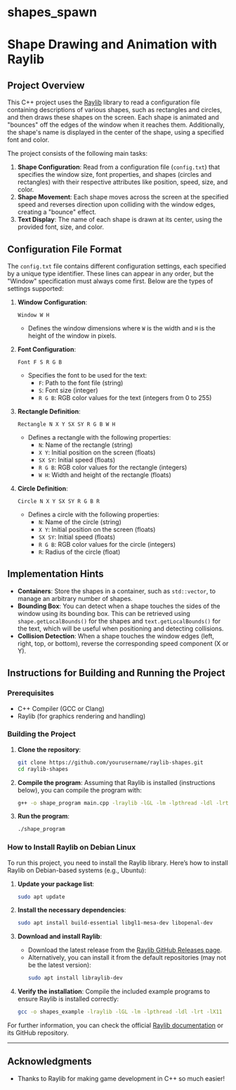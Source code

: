 # shapes_spawn

# Shape Drawing and Animation with Raylib

## Project Overview

This C++ project uses the [Raylib](https://www.raylib.com/) library to read a configuration file containing descriptions of various shapes, such as rectangles and circles, and then draws these shapes on the screen. Each shape is animated and "bounces" off the edges of the window when it reaches them. Additionally, the shape's name is displayed in the center of the shape, using a specified font and color.

The project consists of the following main tasks:
1. **Shape Configuration**: Read from a configuration file (`config.txt`) that specifies the window size, font properties, and shapes (circles and rectangles) with their respective attributes like position, speed, size, and color.
2. **Shape Movement**: Each shape moves across the screen at the specified speed and reverses direction upon colliding with the window edges, creating a "bounce" effect.
3. **Text Display**: The name of each shape is drawn at its center, using the provided font, size, and color.

## Configuration File Format

The `config.txt` file contains different configuration settings, each specified by a unique type identifier. These lines can appear in any order, but the "Window" specification must always come first. Below are the types of settings supported:

1. **Window Configuration**:
   ```plaintext
   Window W H
   ```
   - Defines the window dimensions where `W` is the width and `H` is the height of the window in pixels.
   
2. **Font Configuration**:
   ```plaintext
   Font F S R G B
   ```
   - Specifies the font to be used for the text:
     - `F`: Path to the font file (string)
     - `S`: Font size (integer)
     - `R G B`: RGB color values for the text (integers from 0 to 255)

3. **Rectangle Definition**:
   ```plaintext
   Rectangle N X Y SX SY R G B W H
   ```
   - Defines a rectangle with the following properties:
     - `N`: Name of the rectangle (string)
     - `X Y`: Initial position on the screen (floats)
     - `SX SY`: Initial speed (floats)
     - `R G B`: RGB color values for the rectangle (integers)
     - `W H`: Width and height of the rectangle (floats)

4. **Circle Definition**:
   ```plaintext
   Circle N X Y SX SY R G B R
   ```
   - Defines a circle with the following properties:
     - `N`: Name of the circle (string)
     - `X Y`: Initial position on the screen (floats)
     - `SX SY`: Initial speed (floats)
     - `R G B`: RGB color values for the circle (integers)
     - `R`: Radius of the circle (float)

## Implementation Hints

- **Containers**: Store the shapes in a container, such as `std::vector`, to manage an arbitrary number of shapes.
- **Bounding Box**: You can detect when a shape touches the sides of the window using its bounding box. This can be retrieved using `shape.getLocalBounds()` for the shapes and `text.getLocalBounds()` for the text, which will be useful when positioning and detecting collisions.
- **Collision Detection**: When a shape touches the window edges (left, right, top, or bottom), reverse the corresponding speed component (X or Y).

## Instructions for Building and Running the Project

### Prerequisites

- C++ Compiler (GCC or Clang)
- Raylib (for graphics rendering and handling)

### Building the Project

1. **Clone the repository**:
   ```bash
   git clone https://github.com/yourusername/raylib-shapes.git
   cd raylib-shapes
   ```

2. **Compile the program**:
   Assuming that Raylib is installed (instructions below), you can compile the program with:
   ```bash
   g++ -o shape_program main.cpp -lraylib -lGL -lm -lpthread -ldl -lrt -lX11
   ```

3. **Run the program**:
   ```bash
   ./shape_program
   ```

### How to Install Raylib on Debian Linux

To run this project, you need to install the Raylib library. Here’s how to install Raylib on Debian-based systems (e.g., Ubuntu):

1. **Update your package list**:
   ```bash
   sudo apt update
   ```

2. **Install the necessary dependencies**:
   ```bash
   sudo apt install build-essential libgl1-mesa-dev libopenal-dev
   ```

3. **Download and install Raylib**:
   - Download the latest release from the [Raylib GitHub Releases page](https://github.com/raysan5/raylib/releases).
   - Alternatively, you can install it from the default repositories (may not be the latest version):
     ```bash
     sudo apt install libraylib-dev
     ```

4. **Verify the installation**:
   Compile the included example programs to ensure Raylib is installed correctly:
   ```bash
   gcc -o shapes_example -lraylib -lGL -lm -lpthread -ldl -lrt -lX11
   ```

For further information, you can check the official [Raylib documentation](https://www.raylib.com/) or its GitHub repository.

---


## Acknowledgments

- Thanks to Raylib for making game development in C++ so much easier!
